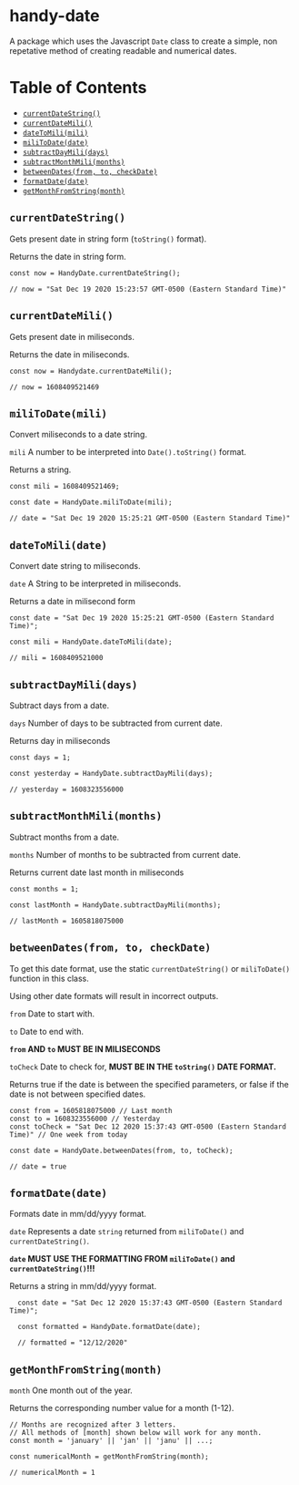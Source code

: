 # handy-date

A package which uses the Javascript `Date` class to create a simple, non repetative method of creating readable and numerical dates.

# Table of Contents

- [`currentDateString()`](#currentdatestring)
- [`currentDateMili()`](#currentdatemili)
- [`dateToMili(mili)`](#datetomilimili)
- [`miliToDate(date)`](#militodatedate)
- [`subtractDayMili(days)`](#subtractdaymilidays)
- [`subtractMonthMili(months)`](#subtractmonthmilimonths)
- [`betweenDates(from, to, checkDate)`](#betweendatesfrom-to-checkDate)
- [`formatDate(date)`](#formatdatedate)
- [`getMonthFromString(month)`](#getmonthfromstringmonth)

## `currentDateString()`

Gets present date in string form (`toString()` format).

Returns the date in string form.

```
const now = HandyDate.currentDateString();

// now = "Sat Dec 19 2020 15:23:57 GMT-0500 (Eastern Standard Time)"

```

## `currentDateMili()`

Gets present date in miliseconds.

Returns the date in miliseconds.

```
const now = Handydate.currentDateMili();

// now = 1608409521469
```

## `miliToDate(mili)`

Convert miliseconds to a date string.

`mili` A number to be interpreted into `Date().toString()` format.

Returns a string.

```
const mili = 1608409521469;

const date = HandyDate.miliToDate(mili);

// date = "Sat Dec 19 2020 15:25:21 GMT-0500 (Eastern Standard Time)"
```

## `dateToMili(date)`

Convert date string to miliseconds.

`date` A String to be interpreted in miliseconds.

Returns a date in milisecond form

```
const date = "Sat Dec 19 2020 15:25:21 GMT-0500 (Eastern Standard Time)";

const mili = HandyDate.dateToMili(date);

// mili = 1608409521000
```

## `subtractDayMili(days)`

Subtract days from a date.

`days` Number of days to be subtracted from current date.

Returns day in miliseconds

```
const days = 1;

const yesterday = HandyDate.subtractDayMili(days);

// yesterday = 1608323556000
```

## `subtractMonthMili(months)`

Subtract months from a date.

`months` Number of months to be subtracted from current date.

Returns current date last month in miliseconds

```
const months = 1;

const lastMonth = HandyDate.subtractDayMili(months);

// lastMonth = 1605818075000
```

## `betweenDates(from, to, checkDate)`

To get this date format, use the static `currentDateString()` or `miliToDate()` function in this class.

Using other date formats will result in incorrect outputs.

`from` Date to start with.

`to` Date to end with.

**`from` AND `to` MUST BE IN MILISECONDS**

`toCheck` Date to check for, **MUST BE IN THE `toString()` DATE FORMAT.**

Returns true if the date is between the specified parameters, or false if the date is not between specified dates.

```
const from = 1605818075000 // Last month
const to = 1608323556000 // Yesterday
const toCheck = "Sat Dec 12 2020 15:37:43 GMT-0500 (Eastern Standard Time)" // One week from today

const date = HandyDate.betweenDates(from, to, toCheck);

// date = true
```

## `formatDate(date)`

Formats date in mm/dd/yyyy format.

`date` Represents a date `string` returned from `miliToDate()` and `currentDateString()`.

**`date` MUST USE THE FORMATTING FROM `miliToDate()` and `currentDateString()`!!!**

Returns a string in mm/dd/yyyy format.

```
  const date = "Sat Dec 12 2020 15:37:43 GMT-0500 (Eastern Standard Time)";

  const formatted = HandyDate.formatDate(date);

  // formatted = "12/12/2020"
```

## `getMonthFromString(month)`

`month` One month out of the year.

Returns the corresponding number value for a month (1-12).

```
// Months are recognized after 3 letters.
// All methods of [month] shown below will work for any month.
const month = 'january' || 'jan' || 'janu' || ...;

const numericalMonth = getMonthFromString(month);

// numericalMonth = 1
```
